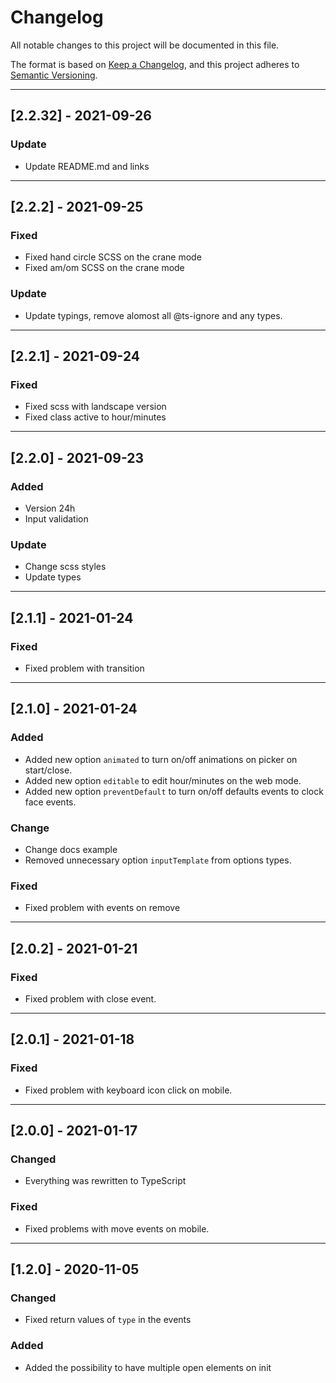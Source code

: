 # Changelog

All notable changes to this project will be documented in this file.

The format is based on [Keep a Changelog](https://keepachangelog.com/en/1.0.0/),
and this project adheres to [Semantic Versioning](https://semver.org/spec/v2.0.0.html).

---

## [2.2.32] - 2021-09-26

### Update

- Update README.md and links

---

## [2.2.2] - 2021-09-25

### Fixed

- Fixed hand circle SCSS on the crane mode
- Fixed am/om SCSS on the crane mode

### Update

- Update typings, remove alomost all @ts-ignore and any types.

---

## [2.2.1] - 2021-09-24

### Fixed

- Fixed scss with landscape version
- Fixed class active to hour/minutes

---

## [2.2.0] - 2021-09-23

### Added

- Version 24h
- Input validation

### Update

- Change scss styles
- Update types

---

## [2.1.1] - 2021-01-24

### Fixed

- Fixed problem with transition

---

## [2.1.0] - 2021-01-24

### Added

- Added new option <code>animated</code> to turn on/off animations on picker on start/close.
- Added new option <code>editable</code> to edit hour/minutes on the web mode.
- Added new option <code>preventDefault</code> to turn on/off defaults events to clock face events.

### Change

- Change docs example
- Removed unnecessary option <code>inputTemplate</code> from options types.

### Fixed

- Fixed problem with events on remove

---

## [2.0.2] - 2021-01-21

### Fixed

- Fixed problem with close event.

---

## [2.0.1] - 2021-01-18

### Fixed

- Fixed problem with keyboard icon click on mobile.

---

## [2.0.0] - 2021-01-17

### Changed

- Everything was rewritten to TypeScript

### Fixed

- Fixed problems with move events on mobile.

---

## [1.2.0] - 2020-11-05

### Changed

- Fixed return values of <code>type</code> in the events

### Added

- Added the possibility to have multiple open elements on init

[1.1.0]: https://github.com/olivierlacan/keep-a-changelog/compare/v1.0.0...v1.1.0
